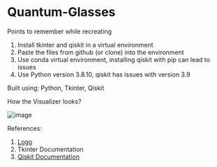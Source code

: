 # Quantum-Glasses

Points to remember while recreating

1. Install tkinter and qiskit in a virtual environment
2. Paste the files from github (or clone) into the environment
3. Use conda virtual environment, installing qiskit with pip can lead to issues
4. Use Python version 3.8.10, qiskit has issues with version 3.9

Built using: Python, Tkinter, Qiskit

How the Visualizer looks?


![image](https://user-images.githubusercontent.com/47387734/127348008-106532d8-e050-4a6d-9dfc-e349e1f6cc6c.png)


References:

1. [Logo](https://icons8.com/icons/set/3d)
2. Tkinter Documentation
3. [Qiskit Documentation](https://qiskit.org/documentation/)
